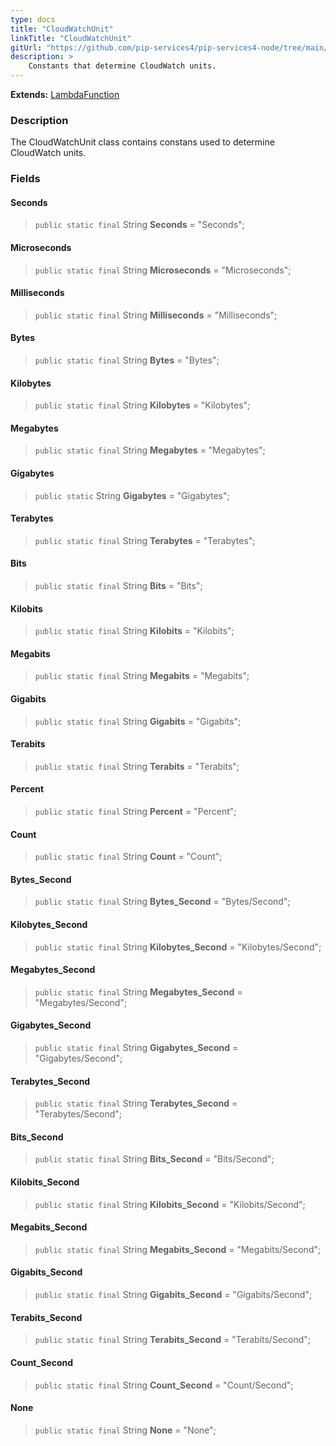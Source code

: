 ```yaml
---
type: docs
title: "CloudWatchUnit"
linkTitle: "CloudWatchUnit"
gitUrl: "https://github.com/pip-services4/pip-services4-node/tree/main/pip-services4-aws-node"
description: >
    Constants that determine CloudWatch units.
---
```


**Extends:** [LambdaFunction](../../containers/lambda_function)

### Description

The CloudWatchUnit class contains constans used to determine CloudWatch units.


### Fields

<span class="hide-title-link">

#### Seconds
> `public static final` String **Seconds** = "Seconds";
#### Microseconds
> `public static final` String **Microseconds** = "Microseconds";
#### Milliseconds
> `public static final` String **Milliseconds** = "Milliseconds";
#### Bytes
> `public static final` String **Bytes** = "Bytes";
#### Kilobytes
> `public static final` String **Kilobytes** = "Kilobytes";
#### Megabytes
> `public static final` String **Megabytes** = "Megabytes";
#### Gigabytes
> `public static` String **Gigabytes** = "Gigabytes";
#### Terabytes
> `public static final` String **Terabytes** = "Terabytes";
#### Bits
> `public static final` String **Bits** = "Bits";
#### Kilobits
> `public static final` String **Kilobits** = "Kilobits";
#### Megabits
> `public static final` String **Megabits** = "Megabits";
#### Gigabits
> `public static final` String **Gigabits** = "Gigabits";
#### Terabits
> `public static final` String **Terabits** = "Terabits";
#### Percent
> `public static final` String **Percent** = "Percent";
#### Count
> `public static final` String **Count** = "Count";
#### Bytes_Second
> `public static final` String **Bytes_Second** = "Bytes/Second";
#### Kilobytes_Second
> `public static final` String **Kilobytes_Second** = "Kilobytes/Second";
#### Megabytes_Second
> `public static final` String **Megabytes_Second** = "Megabytes/Second";
#### Gigabytes_Second
> `public static final` String **Gigabytes_Second** = "Gigabytes/Second";
#### Terabytes_Second
> `public static final` String **Terabytes_Second** = "Terabytes/Second";
#### Bits_Second
> `public static final` String **Bits_Second** = "Bits/Second";
#### Kilobits_Second
> `public static final` String **Kilobits_Second** = "Kilobits/Second";
#### Megabits_Second
> `public static final` String **Megabits_Second** = "Megabits/Second";
#### Gigabits_Second
> `public static final` String **Gigabits_Second** = "Gigabits/Second";
#### Terabits_Second
> `public static final` String **Terabits_Second** = "Terabits/Second";
#### Count_Second
> `public static final` String **Count_Second** = "Count/Second";
#### None
> `public static final` String **None** = "None";

</span>
